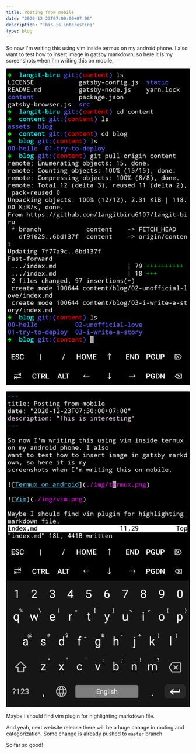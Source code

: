 ```yaml
---
title: Posting from mobile
date: "2020-12-23T07:00:00+07:00"
description: "This is interesting"
type: blog
---
```


So now I'm writing this using vim inside termux on my android phone. I also
want to test how to insert image in gatsby markdown, so here it is my
screenshots when I'm writing this on mobile.

![Termux on android](./img/termux.png)

![Vim](./img/vim.png)

Maybe I should find vim plugin for highlighting markdown file.

And yeah, next website release there will be a huge change in routing and
categorization. Some change is already pushed to `master` branch.

So far so good!
